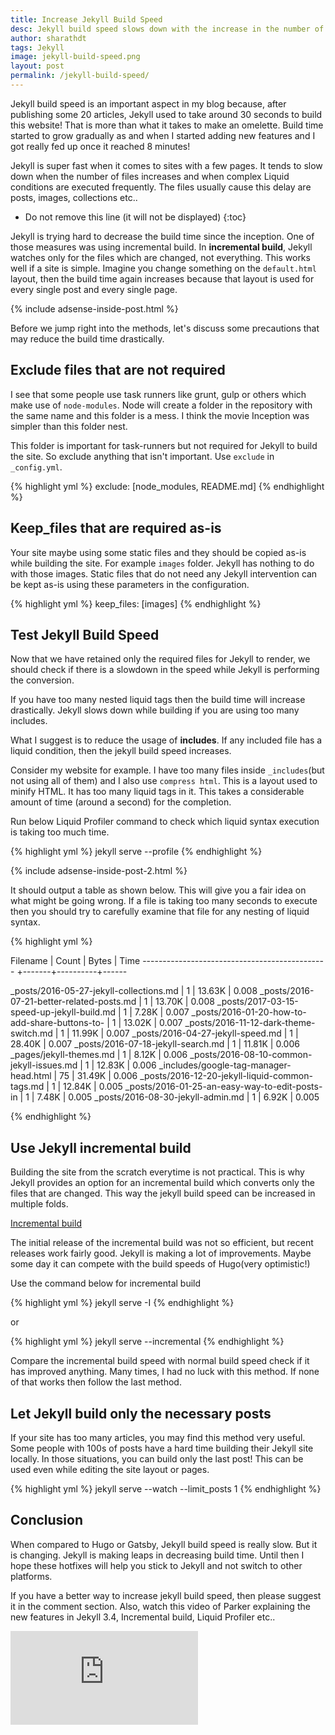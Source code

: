 ```yaml
---
title: Increase Jekyll Build Speed
desc: Jekyll build speed slows down with the increase in the number of files, posts, images etc.. Jekyll community is trying hard to mitigate the high build time. I will be discussing a few methods on how to increase jekyll build speed.
author: sharathdt
tags: Jekyll
image: jekyll-build-speed.png
layout: post
permalink: /jekyll-build-speed/
---
```


Jekyll build speed is an important aspect in my blog because, after publishing some 20 articles, Jekyll used to take around 30 seconds to build this website! That is more than what it takes to make an omelette. Build time started to grow gradually as and when I started adding new features and I got really fed up once it reached 8 minutes!

Jekyll is super fast when it comes to sites with a few pages. It tends to slow down when the number of files increases and when complex Liquid conditions are executed frequently. The files usually cause this delay are posts, images, collections etc..

* Do not remove this line (it will not be displayed) 
{:toc}


Jekyll is trying hard to decrease the build time since the inception. One of those measures was using incremental build. In **incremental build**, Jekyll watches only for the files which are changed, not everything. This works well if a site is simple. Imagine you change something on the ``default.html`` layout, then the build time again increases because that layout is used for every single post and every single page.

{% include adsense-inside-post.html %}

Before we jump right into the methods, let's discuss some precautions that may reduce the build time drastically.

## Exclude files that are not required
I see that some people use task runners like grunt, gulp or others which make use of ``node-modules``. Node will create a folder in the repository with the same name and this folder is a mess. I think the movie Inception was simpler than this folder nest.

This folder is important for task-runners but not required for Jekyll to build the site. So exclude anything that isn't important. Use ``exclude`` in ``_config.yml``.

{% highlight yml %}
exclude: [node_modules, README.md]
{% endhighlight %}


## Keep_files that are required as-is
Your site maybe using some static files and they should be copied as-is while building the site. For example ``images`` folder. Jekyll has nothing to do with those images. Static files that do not need any Jekyll intervention can be kept as-is using these parameters in the configuration.


{% highlight yml %}
keep_files: [images]
{% endhighlight %}

## Test Jekyll Build Speed


Now that we have retained only the required files for Jekyll to render, we should check if there is a slowdown in the speed while Jekyll is performing the conversion.

If you have too many nested liquid tags then the build time will increase drastically. Jekyll slows down while building if you are using too many includes.

What I suggest is to reduce the usage of **includes**. If any included file has a liquid condition, then the jekyll build speed increases.

Consider my website for example. I have too many files inside ``_includes``(but not using all of them) and I also use ``compress html``. This is a layout used to minify HTML. It has too many liquid tags in it. This takes a considerable amount of time (around a second) for the completion.

Run below Liquid Profiler command to check which liquid syntax execution is taking too much time.

{% highlight yml %}
jekyll serve --profile
{% endhighlight %}

{% include adsense-inside-post-2.html %}

It should output a table as shown below. This will give you a fair idea on what might be going wrong. If a file is taking too many seconds to execute then you should try to carefully examine that file for any nesting of liquid syntax.

{% highlight yml %}

Filename                                       | Count |    Bytes |  Time
---------------------------------------------- +-------+----------+------

_posts/2016-05-27-jekyll-collections.md        |     1 |   13.63K | 0.008
_posts/2016-07-21-better-related-posts.md      |     1 |   13.70K | 0.008
_posts/2017-03-15-speed-up-jekyll-build.md     |     1 |    7.28K | 0.007
_posts/2016-01-20-how-to-add-share-buttons-to- |     1 |   13.02K | 0.007
_posts/2016-11-12-dark-theme-switch.md         |     1 |   11.99K | 0.007
_posts/2016-04-27-jekyll-speed.md              |     1 |   28.40K | 0.007
_posts/2016-07-18-jekyll-search.md             |     1 |   11.81K | 0.006
_pages/jekyll-themes.md                        |     1 |    8.12K | 0.006
_posts/2016-08-10-common-jekyll-issues.md      |     1 |   12.83K | 0.006
_includes/google-tag-manager-head.html         |    75 |   31.49K | 0.006
_posts/2016-12-20-jekyll-liquid-common-tags.md |     1 |   12.84K | 0.005
_posts/2016-01-25-an-easy-way-to-edit-posts-in |     1 |    7.48K | 0.005
_posts/2016-08-30-jekyll-admin.md              |     1 |    6.92K | 0.005

{% endhighlight %}

## Use Jekyll incremental build
Building the site from the scratch everytime is not practical. This is why Jekyll provides an option for an incremental build which converts only the files that are changed. This way the jekyll build speed can be increased in multiple folds.

[Incremental build](https://jekyllrb.com/news/2015/10/26/jekyll-3-0-released/)

The initial release of the incremental build was not so efficient, but recent releases work fairly good. Jekyll is making a lot of improvements. Maybe some day it can compete with the build speeds of Hugo(very optimistic!)

Use the command below for incremental build

{% highlight yml %}
jekyll serve -I
{% endhighlight %}

or

{% highlight yml %}
jekyll serve --incremental
{% endhighlight %}


Compare the incremental build speed with normal build speed check if it has improved anything. Many times, I had no luck with this method. If none of that works then follow the last method.

## Let Jekyll build only the necessary posts
If your site has too many articles, you may find this method very useful. Some people with 100s of posts have a hard time building their Jekyll site locally. In those situations, you can build only the last post! This can be used even while editing the site layout or pages.


{% highlight yml %}
jekyll serve --watch --limit_posts 1
{% endhighlight %}


## Conclusion
When compared to Hugo or Gatsby, Jekyll build speed is really slow. But it is changing. Jekyll is making leaps in decreasing build time. Until then I hope these hotfixes will help you stick to Jekyll and not switch to other platforms.

If you have a better way to increase jekyll build speed, then please suggest it in the comment section. Also, watch this video of Parker explaining the new features in Jekyll 3.4, Incremental build, Liquid Profiler etc..

<iframe class="video" src="https://www.youtube.com/embed/sPZK8w55cBQ?rel=0" frameborder="0" allowfullscreen></iframe>